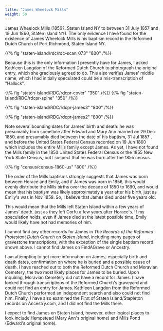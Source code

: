 ```yaml
---
title: "James Wheelock Mills"
weight: 50
---
```


James Wheelock Mills (1856?, Staten Island NY to between 31 July 1857 and 19 Jun 1860, Staten Island NY). The only evidence I have found for the existence of James Wheelock Mills is his baptism record in the Reformed Dutch Church of Port Richmond, Staten Island NY.

<!--more-->

{{% fig "staten-island/rdc/rdc-scan_073" "800" /%}}

Because this is the only information I presently have for James, I asked Kathleen Langdon of the Reformed Dutch Church to photograph the original entry, which she graciously agreed to do. This also verifies James' middle name, which I had initially speculated could be a mis-transcription of "Hallock". 

<div class="cols">
{{% fig "staten-island/RDC/rdcpr-cover" "350" /%}}
{{% fig "staten-island/RDC/rdcpr-spine" "350" /%}}
</div>

{{% fig "staten-island/RDC/rdcpr-james3" "800" /%}}

{{% fig "staten-island/RDC/rdcpr-james2" "800" /%}}


Note several bounding dates for James' birth and death: he was presumably born sometime after Edward and Mary Ann married on 29 Dec 1850, and presumably died between the date of his baptism, 31 Jul 1857 , and before the United States Federal Census recorded on 19 Jun 1860 which includes the entire Mills family except James. As yet, I have not found the Mills family in the 1850 United States Federal Census or the 1855 New York State Census, but I suspect that he was born after the 1855 census. 

{{% fig "census/census-1860-us" "800" /%}}

The order of the Mills baptisms strongly suggests that James was born between Horace and Emily, and if James was born in 1856, this would evenly distribute the Mills births over the decade of 1850 to 1680, and would mean that his baptism was likely approximately a year after his birth, just as Emily's was in Nov 1859. So, I believe that James died under five years old. 

This would mean that the Mills left Staten Island within a few years of James' death, just as they left Corfu a few years after Horace's. If my speculation holds, even if James died at the latest possible time, Emily would likely have not had memories of him.
 
I cannot find any other records for James in *The Records of the Reformed Protestant Dutch Church on Staten Island*, including many pages of gravestone transcriptions, with the exception of the single baptism record shown above. I cannot find James on FindAGrave or Ancestry.  

I am attempting to get more information on James, especially birth and death dates, confirmation on where he is buried and a possible cause of death. I have reached out to both the Reformed Dutch Church and Moravian Cemetery, the two most likely places for James to be buried. Upon inquiring, Moravian Cemetery did not have a record for James. I have looked through transcriptions of the Reformed Church's graveyard and could not find an entry for James. Kathleen Langdon from the Reformed Dutch Church performed an independent search and also could not find him. Finally, I have also examined the First of Staten Island/Stapleton records on Ancestry.com, and I did not find the Mills there. 

I expect to find James on Staten Island, however, other logical places to look include Hempstead (Mary Ann's original home) and Mills Pond (Edward's original home).

